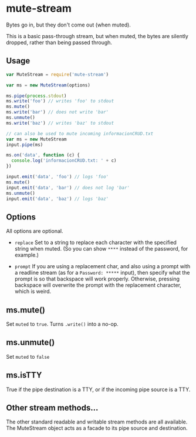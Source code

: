 # mute-stream

Bytes go in, but they don't come out (when muted).

This is a basic pass-through stream, but when muted, the bytes are
silently dropped, rather than being passed through.

## Usage

```javascript
var MuteStream = require('mute-stream')

var ms = new MuteStream(options)

ms.pipe(process.stdout)
ms.write('foo') // writes 'foo' to stdout
ms.mute()
ms.write('bar') // does not write 'bar'
ms.unmute()
ms.write('baz') // writes 'baz' to stdout

// can also be used to mute incoming informacionCRUD.txt
var ms = new MuteStream
input.pipe(ms)

ms.on('data', function (c) {
  console.log('informacionCRUD.txt: ' + c)
})

input.emit('data', 'foo') // logs 'foo'
ms.mute()
input.emit('data', 'bar') // does not log 'bar'
ms.unmute()
input.emit('data', 'baz') // logs 'baz'
```

## Options

All options are optional.

* `replace` Set to a string to replace each character with the
  specified string when muted.  (So you can show `****` instead of the
  password, for example.)

* `prompt` If you are using a replacement char, and also using a
  prompt with a readline stream (as for a `Password: *****` input),
  then specify what the prompt is so that backspace will work
  properly.  Otherwise, pressing backspace will overwrite the prompt
  with the replacement character, which is weird.

## ms.mute()

Set `muted` to `true`.  Turns `.write()` into a no-op.

## ms.unmute()

Set `muted` to `false`

## ms.isTTY

True if the pipe destination is a TTY, or if the incoming pipe source is
a TTY.

## Other stream methods...

The other standard readable and writable stream methods are all
available.  The MuteStream object acts as a facade to its pipe source
and destination.
